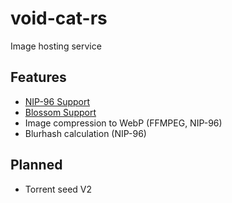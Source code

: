 # void-cat-rs

Image hosting service

## Features
- [NIP-96 Support](https://github.com/nostr-protocol/nips/blob/master/96.md)
- [Blossom Support](https://github.com/hzrd149/blossom/blob/master/buds/bud-01.md)
- Image compression to WebP (FFMPEG, NIP-96)
- Blurhash calculation (NIP-96)

## Planned
- Torrent seed V2